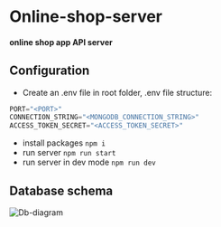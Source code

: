 # Online-shop-server
#### online shop app API server
## Configuration
* Create an .env file in root folder, .env file structure:
````ts
PORT="<PORT>"
CONNECTION_STRING="<MONGODB_CONNECTION_STRING>"
ACCESS_TOKEN_SECRET="<ACCESS_TOKEN_SECRET>"
````
* install packages `npm i`
* run server `npm run start`
* run server in dev mode `npm run dev`
## Database schema
![Db-diagram](https://github.com/MParchan/online-shop-server/assets/85680066/ac437ae9-0c89-487c-9a57-d1db0a3fbca1)

